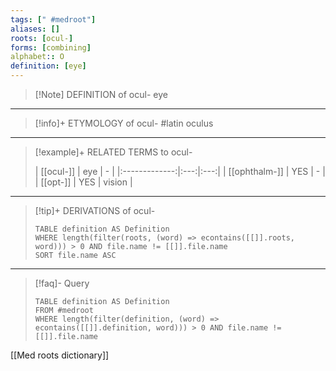 ```yaml
---
tags: [" #medroot"]
aliases: []
roots: [ocul-]
forms: [combining]
alphabet:: O
definition: [eye]
---
```

>[!Note] DEFINITION of ocul-
>eye
_____
>[!info]+ ETYMOLOGY of ocul-
>#latin oculus
_____
>[!example]+ RELATED TERMS to ocul-
>
>|   [[ocul-]]   | eye |  -  |
|:-------------:|:---:|:---:|
| [[ophthalm-]] | YES |  -  |
|   [[opt-]]    | YES | vision    |
_____
>[!tip]+ DERIVATIONS of ocul-
>```dataview
>TABLE definition AS Definition 
>WHERE length(filter(roots, (word) => econtains([[]].roots, word))) > 0 AND file.name != [[]].file.name
>SORT file.name ASC
>```
___
>[!faq]- Query
>```dataview
>TABLE definition AS Definition
>FROM #medroot
>WHERE length(filter(definition, (word) => econtains([[]].definition, word))) > 0 AND file.name != [[]].file.name
>```

[[Med roots dictionary]]